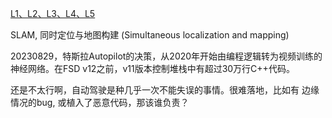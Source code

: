 

[L1、L2、L3、L4、L5](https://www.zhihu.com/tardis/zm/art/591393657)


SLAM, 同时定位与地图构建 (Simultaneous localization and mapping)


20230829，特斯拉Autopilot的决策，从2020年开始由编程逻辑转为视频训练的神经网络。在FSD v12之前，v11版本控制堆栈中有超过30万行C++代码。

还是不太行啊，自动驾驶是种几乎一次不能失误的事情。很难落地，比如有 边缘情况的bug, 或植入了恶意代码，那该谁负责？
